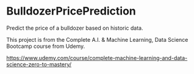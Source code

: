 # BulldozerPricePrediction
Predict the price of a bulldozer based on historic data.

This project is from the Complete A.I. & Machine Learning, Data Science Bootcamp course from Udemy.

https://www.udemy.com/course/complete-machine-learning-and-data-science-zero-to-mastery/
